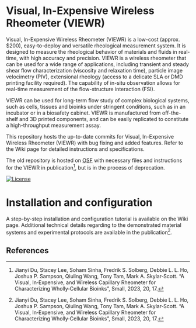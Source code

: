 Visual, In-Expensive Wireless Rheometer (VIEWR)
=====================

Visual, In-Expensive Wireless Rheometer (VIEWR) is a low-cost (approx. $200), easy-to-deploy and versatile rheological measurement system. It is designed to measure the rheological behavior of materials and fluids in real-time, with high accuracy and precision. VIEWR is a wireless rheometer that can be used for a wide range of applications, including transient and steady shear flow characterization (viscosity and relaxation time), particle image velocimetry (PIV), extensional rheology (access to a delicate SLA or DMD printing facility required). The capability of in-situ observation allows for real-time measurement of the flow-structure interaction (FSI).

VIEWR can be used for long-term flow study of complex biological systems, such as cells, tissues and bioinks under stringent conditions, such as in an incubator or in a biosafety cabinet. VIEWR is manufactured from off-the-shelf and 3D printed components, and can be easily replicated to constitute a high-throughput measurement assay.

This repository hosts the up-to-date commits for Visual, In-Expensive Wireless Rheometer (VIEWR) with bug fixing and added features. Refer to the Wiki page for detailed instructions and specifications. 

The old repository is hosted on [OSF](https://osf.io/wj62b/) with necessary files and instructions for the VIEWR in publication[^1], but is in the process of deprecation. 

[![License](https://img.shields.io/badge/License-Apache_2.0-blue.svg)](https://opensource.org/licenses/Apache-2.0)

# Installation and configuration

A step-by-step installation and configuration tutorial is available on the Wiki page. Additional technical details regarding to the demonstrated material systems and experimental protocols are available in the publication[^1]. 

References
------------
[^1]: Jianyi Du, Stacey Lee, Soham Sinha, Fredrik S. Solberg, Debbie L. L. Ho, Joshua P. Sampson, Qiuling Wang, Tony Tam, Mark A. Skylar‐Scott. “A Visual, In‐Expensive, and Wireless Capillary Rheometer for Characterizing Wholly‐Cellular Bioinks”, Small, 2023, 20, 17. 


